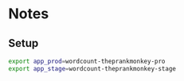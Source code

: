 # Notes

## Setup

```bash
export app_prod=wordcount-theprankmonkey-pro
export app_stage=wordcount-theprankmonkey-stage

```